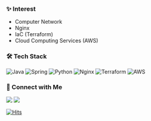 ### ✨ Interest
- Computer Network
- Nginx
- IaC (Terraform) 
- Cloud Computing Services (AWS) 

### 🛠 Tech Stack
![Java](https://img.shields.io/badge/java-%23ED8B00.svg?style=for-the-badge&logo=openjdk&logoColor=white)
![Spring](https://img.shields.io/badge/spring-%236DB33F.svg?style=for-the-badge&logo=spring&logoColor=white)
![Python](https://img.shields.io/badge/python-3670A0?style=for-the-badge&logo=python&logoColor=ffdd54)
![Nginx](https://img.shields.io/badge/nginx-%23009639.svg?style=for-the-badge&logo=nginx&logoColor=white)
![Terraform](https://img.shields.io/badge/terraform-%235835CC.svg?style=for-the-badge&logo=terraform&logoColor=white)
![AWS](https://img.shields.io/badge/AWS-%23FF9900.svg?style=for-the-badge&logo=amazon-aws&logoColor=white)

### 🤝 Connect with Me

[<img src="https://img.shields.io/badge/Linkedin-0077B5?style=flat-square&logo=Linkedin&logoColor=white"/>][linkedin]
[<img src="https://img.shields.io/badge/Gmail-D14836?style=flat-square&logo=Gmail&logoColor=white"/>][email]

[![Hits](https://hits.seeyoufarm.com/api/count/incr/badge.svg?url=https%3A%2F%2Fgithub.com%2Fyourzinc%2Fhit-counter&count_bg=%2379C83D&title_bg=%23555555&icon=&icon_color=%23E7E7E7&title=hits&edge_flat=false)](https://hits.seeyoufarm.com)

[linkedin]: https://www.linkedin.com/in/ayeonkim
[email]: mailto:your.zinc@gmail.com
